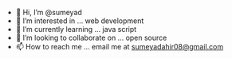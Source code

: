 - 👋 Hi, I’m @sumeyad
- 👀 I’m interested in ... web development
- 🌱 I’m currently learning ... java script
- 💞️ I’m looking to collaborate on ... open source
- 📫 How to reach me ... email me at sumeyadahir08@gmail.com

<!---
sumeyad/sumeyad is a ✨ special ✨ repository because its `README.md` (this file) appears on your GitHub profile.
You can click the Preview link to take a look at your changes.
--->
